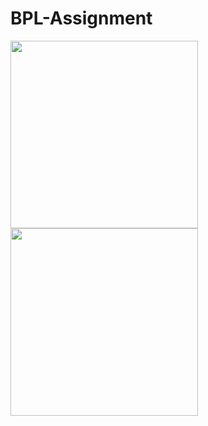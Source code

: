 # BPL-Assignment

 <img src="https://github.com/tanveer-hasan01/BLP-Assignment/assets/43530217/1fc2a220-7c71-4f3a-a44d-f0f0d17bb7db" width="300"/> <img src="https://github.com/tanveer-hasan01/BLP-Assignment/assets/43530217/ccbd6794-66b8-4485-b91d-2b5fbb6ae565" width="300"/>

